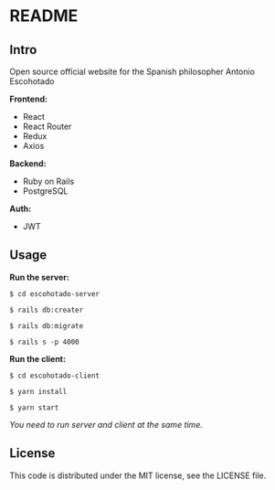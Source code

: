 # README

## Intro

Open source official website for the Spanish philosopher Antonio Escohotado

**Frontend:**

- React
- React Router
- Redux
- Axios

**Backend:**

- Ruby on Rails
- PostgreSQL

**Auth:**

- JWT

## Usage

**Run the server:**

`$ cd escohotado-server`

`$ rails db:creater`

`$ rails db:migrate`

`$ rails s -p 4000`

**Run the client:**

`$ cd escohotado-client`

`$ yarn install`

`$ yarn start`

_You need to run server and client at the same time._

## License

This code is distributed under the MIT license, see the LICENSE file.
